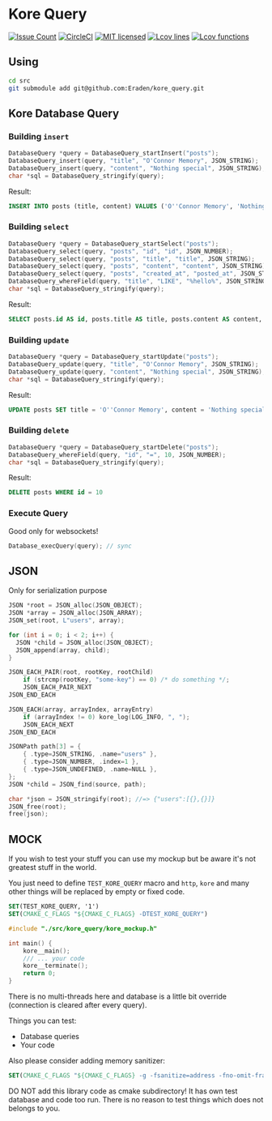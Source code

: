 # Kore Query

[![Issue Count](https://codeclimate.com/github/Eraden/kore_query/badges/issue_count.svg)](https://codeclimate.com/github/Eraden/kore_query)
[![CircleCI](https://circleci.com/gh/Eraden/kore_query.svg?style=svg&circle-token=524c468f247f7505351394cc37c884c77178e81e)](https://circleci.com/gh/Eraden/kore_query)
[![MIT licensed](https://img.shields.io/badge/license-MIT-blue.svg)](./License.md)
[![Lcov lines](https://img.shields.io/badge/Lcov%20lines-77.8%25-yellow.svg)](./.badges/lines.svg)
[![Lcov functions](https://img.shields.io/badge/Lcov%20functions-88.1%25-yellow.svg)](./.badges/functions.svg)

## Using

```bash
cd src
git submodule add git@github.com:Eraden/kore_query.git
```

## Kore Database Query

### Building `insert`

```cpp
DatabaseQuery *query = DatabaseQuery_startInsert("posts");
DatabaseQuery_insert(query, "title", "O'Connor Memory", JSON_STRING);
DatabaseQuery_insert(query, "content", "Nothing special", JSON_STRING);
char *sql = DatabaseQuery_stringify(query);
```

Result:

```sql
INSERT INTO posts (title, content) VALUES ('O''Connor Memory', 'Nothing special')
```

### Building `select`

```cpp
DatabaseQuery *query = DatabaseQuery_startSelect("posts");
DatabaseQuery_select(query, "posts", "id", "id", JSON_NUMBER);
DatabaseQuery_select(query, "posts", "title", "title", JSON_STRING);
DatabaseQuery_select(query, "posts", "content", "content", JSON_STRING);
DatabaseQuery_select(query, "posts", "created_at", "posted_at", JSON_STRING);
DatabaseQuery_whereField(query, "title", "LIKE", "%hello%", JSON_STRING);
char *sql = DatabaseQuery_stringify(query);
```

Result:

```sql
SELECT posts.id AS id, posts.title AS title, posts.content AS content, posts.created_at AS since_at FROM posts WHERE title LIKE '%hello%'
```

### Building `update`

```cpp
DatabaseQuery *query = DatabaseQuery_startUpdate("posts");
DatabaseQuery_update(query, "title", "O'Connor Memory", JSON_STRING);
DatabaseQuery_update(query, "content", "Nothing special", JSON_STRING);
char *sql = DatabaseQuery_stringify(query);
```

Result:

```sql
UPDATE posts SET title = 'O''Connor Memory', content = 'Nothing special'
```


### Building `delete`

```cpp
DatabaseQuery *query = DatabaseQuery_startDelete("posts");
DatabaseQuery_whereField(query, "id", "=", 10, JSON_NUMBER);
char *sql = DatabaseQuery_stringify(query);
```

Result:

```sql
DELETE posts WHERE id = 10
```

### Execute Query

Good only for websockets!

```cpp
Database_execQuery(query); // sync
```

## JSON

Only for serialization purpose

```cpp
JSON *root = JSON_alloc(JSON_OBJECT);
JSON *array = JSON_alloc(JSON_ARRAY);
JSON_set(root, L"users", array);

for (int i = 0; i < 2; i++) {
  JSON *child = JSON_alloc(JSON_OBJECT);
  JSON_append(array, child);
}

JSON_EACH_PAIR(root, rootKey, rootChild)
    if (strcmp(rootKey, "some-key") == 0) /* do something */;
    JSON_EACH_PAIR_NEXT
JSON_END_EACH

JSON_EACH(array, arrayIndex, arrayEntry)
    if (arrayIndex != 0) kore_log(LOG_INFO, ", ");
    JSON_EACH_NEXT
JSON_END_EACH

JSONPath path[3] = {
    { .type=JSON_STRING, .name="users" },
    { .type=JSON_NUMBER, .index=1 },
    { .type=JSON_UNDEFINED, .name=NULL },
};
JSON *child = JSON_find(source, path);

char *json = JSON_stringify(root); //=> {"users":[{},{}]}
JSON_free(root);
free(json);
```

## MOCK

If you wish to test your stuff you can use my mockup but be aware it's not greatest stuff in the world.

You just need to define `TEST_KORE_QUERY` macro and `http`, `kore` and many other things will be replaced by empty or
fixed code.

```cmake
SET(TEST_KORE_QUERY, '1')
SET(CMAKE_C_FLAGS "${CMAKE_C_FLAGS} -DTEST_KORE_QUERY")
```

```c
#include "./src/kore_query/kore_mockup.h"

int main() {
    kore__main();
    /// ... your code
    kore__terminate();
    return 0;
}
```

There is no multi-threads here and database is a little bit override (connection is cleared after every query).

Things you can test:

* Database queries
* Your code

Also please consider adding memory sanitizer:

```cmake
SET(CMAKE_C_FLAGS "${CMAKE_C_FLAGS} -g -fsanitize=address -fno-omit-frame-pointer")
```

DO NOT add this library code as cmake subdirectory! It has own test database and code too run.
There is no reason to test things which does not belongs to you.
